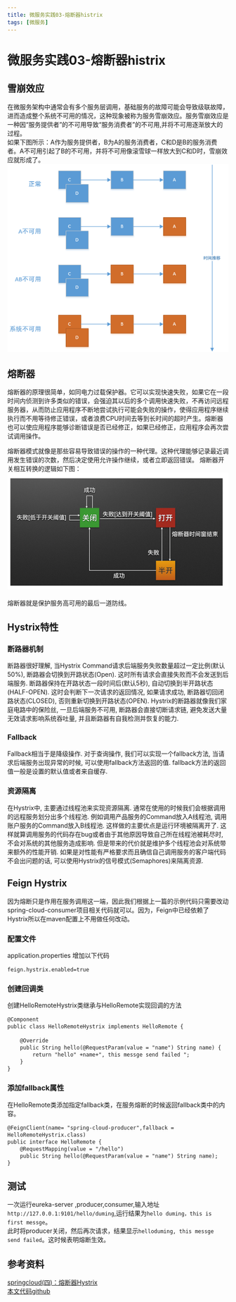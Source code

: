 ```yaml
---
title: 微服务实践03-熔断器histrix
tags: [微服务]
---
```

# 微服务实践03-熔断器histrix
## 雪崩效应
在微服务架构中通常会有多个服务层调用，基础服务的故障可能会导致级联故障，进而造成整个系统不可用的情况，这种现象被称为服务雪崩效应。服务雪崩效应是一种因“服务提供者”的不可用导致“服务消费者”的不可用,并将不可用逐渐放大的过程。  
如果下图所示：A作为服务提供者，B为A的服务消费者，C和D是B的服务消费者。A不可用引起了B的不可用，并将不可用像滚雪球一样放大到C和D时，雪崩效应就形成了。
![微服务实践03-雪崩效应图](/images/wfsj03_xbxy.png)<br/>   

## 熔断器
熔断器的原理很简单，如同电力过载保护器。它可以实现快速失败，如果它在一段时间内侦测到许多类似的错误，会强迫其以后的多个调用快速失败，不再访问远程服务器，从而防止应用程序不断地尝试执行可能会失败的操作，使得应用程序继续执行而不用等待修正错误，或者浪费CPU时间去等到长时间的超时产生。熔断器也可以使应用程序能够诊断错误是否已经修正，如果已经修正，应用程序会再次尝试调用操作。

熔断器模式就像是那些容易导致错误的操作的一种代理。这种代理能够记录最近调用发生错误的次数，然后决定使用允许操作继续，或者立即返回错误。 熔断器开关相互转换的逻辑如下图：
![微服务实践03-熔断器](/images/wfwsj03_rdq.png)<br/>  
熔断器就是保护服务高可用的最后一道防线。

## Hystrix特性
### 断路器机制
断路器很好理解, 当Hystrix Command请求后端服务失败数量超过一定比例(默认50%), 断路器会切换到开路状态(Open). 这时所有请求会直接失败而不会发送到后端服务. 断路器保持在开路状态一段时间后(默认5秒), 自动切换到半开路状态(HALF-OPEN). 这时会判断下一次请求的返回情况, 如果请求成功, 断路器切回闭路状态(CLOSED), 否则重新切换到开路状态(OPEN). Hystrix的断路器就像我们家庭电路中的保险丝, 一旦后端服务不可用, 断路器会直接切断请求链, 避免发送大量无效请求影响系统吞吐量, 并且断路器有自我检测并恢复的能力.  

### Fallback
Fallback相当于是降级操作. 对于查询操作, 我们可以实现一个fallback方法, 当请求后端服务出现异常的时候, 可以使用fallback方法返回的值. fallback方法的返回值一般是设置的默认值或者来自缓存.

### 资源隔离
在Hystrix中, 主要通过线程池来实现资源隔离. 通常在使用的时候我们会根据调用的远程服务划分出多个线程池. 例如调用产品服务的Command放入A线程池, 调用账户服务的Command放入B线程池. 这样做的主要优点是运行环境被隔离开了. 这样就算调用服务的代码存在bug或者由于其他原因导致自己所在线程池被耗尽时, 不会对系统的其他服务造成影响. 但是带来的代价就是维护多个线程池会对系统带来额外的性能开销. 如果是对性能有严格要求而且确信自己调用服务的客户端代码不会出问题的话, 可以使用Hystrix的信号模式(Semaphores)来隔离资源.

## Feign Hystrix
因为熔断只是作用在服务调用这一端，因此我们根据上一篇的示例代码只需要改动spring-cloud-consumer项目相关代码就可以。因为，Feign中已经依赖了Hystrix所以在maven配置上不用做任何改动。   

### 配置文件
application.properties 增加以下代码
```
feign.hystrix.enabled=true
```
### 创建回调类
创建HelloRemoteHystrix类继承与HelloRemote实现回调的方法
```
@Component
public class HelloRemoteHystrix implements HelloRemote {

    @Override
    public String hello(@RequestParam(value = "name") String name) {
        return "hello" +name+", this messge send failed ";
    }
}

```
### 添加fallback属性
在HelloRemote类添加指定fallback类，在服务熔断的时候返回fallback类中的内容。
```
@FeignClient(name= "spring-cloud-producer",fallback = HelloRemoteHystrix.class)
public interface HelloRemote {
    @RequestMapping(value = "/hello")
    public String hello(@RequestParam(value = "name") String name);
}
```

## 测试
一次运行eureka-server ,producer,consumer,输入地址`http://127.0.0.1:9101/hello/duming`,运行结果为`hello duming，this is first messge`。   
此时将producer关闭，然后再次请求，结果显示`helloduming, this messge send failed`。这时候表明熔断生效。


## 参考资料
[springcloud(四)：熔断器Hystrix](http://www.ityouknow.com/springcloud/2017/05/16/springcloud-hystrix.html)   
[本文代码github](https://github.com/dumingcode/mySpringCloud/tree/master/eureka-consumer)